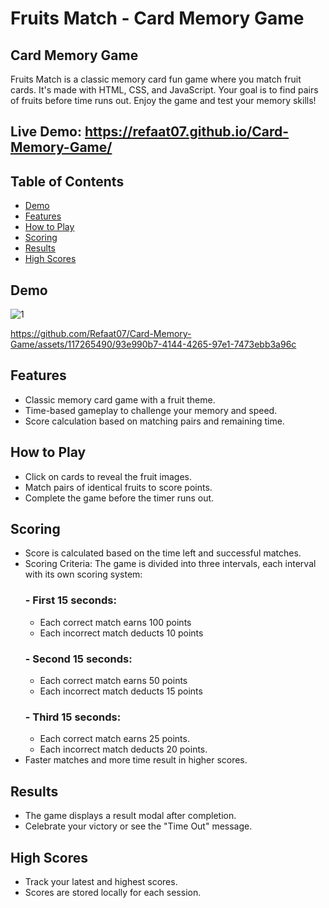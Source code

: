 # Fruits Match - Card Memory Game
Card Memory Game
----------------------------------
Fruits Match is a classic memory card fun game where you match fruit cards. It's made with HTML, CSS, and JavaScript. Your goal is to find pairs of fruits before time runs out. Enjoy the game and test your memory skills!

## Live Demo: https://refaat07.github.io/Card-Memory-Game/

## Table of Contents
- [Demo](#demo)
- [Features](#features)
- [How to Play](#how-to-play)
- [Scoring](#scoring)
- [Results](#results)
- [High Scores](#high-scores)

## Demo

![1](https://github.com/Refaat07/Card-Memory-Game/assets/94852102/b6c005f1-7e98-4347-bce4-9686fdf1310d)

https://github.com/Refaat07/Card-Memory-Game/assets/117265490/93e990b7-4144-4265-97e1-7473ebb3a96c


## Features
- Classic memory card game with a fruit theme.
- Time-based gameplay to challenge your memory and speed.
- Score calculation based on matching pairs and remaining time.

## How to Play
* Click on cards to reveal the fruit images.
* Match pairs of identical fruits to score points.
* Complete the game before the timer runs out.

## Scoring
* Score is calculated based on the time left and successful matches.
* Scoring Criteria:
The game is divided into three intervals, each interval with its own scoring system:
  ### - First 15 seconds:
    - Each correct match earns 100 points
    - Each incorrect match deducts 10 points
  ### - Second 15 seconds:
    - Each correct match earns 50 points
    - Each incorrect match deducts 15 points
  ### - Third 15 seconds:
    - Each correct match earns 25 points.
    - Each incorrect match deducts 20 points.
* Faster matches and more time result in higher scores.

## Results
* The game displays a result modal after completion.
* Celebrate your victory or see the "Time Out" message.

## High Scores
* Track your latest and highest scores.
* Scores are stored locally for each session.
